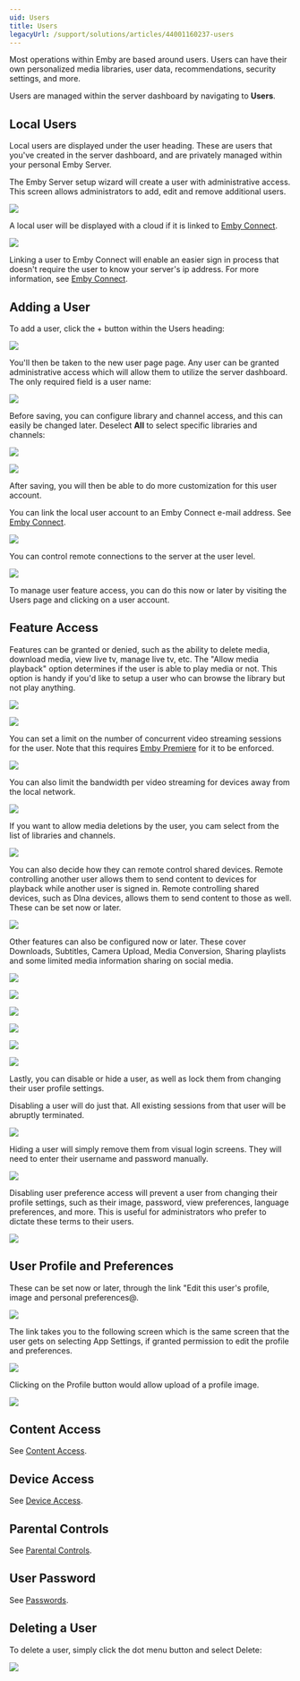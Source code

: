 ```yaml
---
uid: Users
title: Users
legacyUrl: /support/solutions/articles/44001160237-users
---
```


Most operations within Emby are based around users. Users can have their own personalized media libraries, user data, recommendations, security settings, and more.

Users are managed within the server dashboard by navigating to **Users**. 

## Local Users

Local users are displayed under the user heading. These are users that you've created in the server dashboard, and are privately managed within your personal Emby Server.

The Emby Server setup wizard will create a user with administrative access. This screen allows administrators to add, edit and remove additional users.

![](images/server/users1.png)

A local user will be displayed with a cloud if it is linked to [Emby Connect](Emby-Connect.md).

![](images/server/users6.png)

Linking a user to Emby Connect will enable an easier sign in process that doesn't require the user to know your server's ip address. For more information, see [Emby Connect](Emby-Connect.md).

## Adding a User

To add a user, click the + button within the Users heading:

![](images/server/users7.png)

You'll then be taken to the new user page page. Any user can be granted administrative access which will allow them to utilize the server dashboard. The only required field is a user name:

![](images/server/users8.png)

Before saving, you can configure library and channel access, and this can easily be changed later. Deselect **All** to select specific libraries and channels:

![](images/server/users9.png)

![](images/server/users24.png)

After saving, you will then be able to do more customization for this user account.

You can link the local user account to an Emby Connect e-mail address. See [Emby Connect](Emby-Connect.md).

![](images/server/users37.png)

You can control remote connections to the server at the user level.

![](images/server/users18.png)

To manage user feature access, you can do this now or later by visiting the Users page and clicking on a user account. 

## Feature Access

Features can be granted or denied, such as the ability to delete media, download media, view live tv, manage live tv, etc. The "Allow media playback" option determines if the user is able to play media or not. This option is handy if you'd like to setup a user who can browse the library but not play anything.

![](images/server/users38.png)

![](images/server/users39.png)

You can set a limit on the number of concurrent video streaming sessions for the user. Note that this requires [Emby Premiere](Emby-Premiere.md) for it to be enforced. 

![](images/server/users40.png)

You can also limit the bandwidth per video streaming for devices away from the local network.

![](images/server/users41.png)

If you want to allow media deletions by the user, you cam select from the list of libraries and channels.

![](images/server/users42.png)

You can also decide how they can remote control shared devices. Remote controlling another user allows them to send content to devices for playback while another user is signed in. Remote controlling shared devices, such as Dlna devices, allows them to send content to those as well. These can be set now or later.

![](images/server/users19.png)

Other features can also be configured now or later. These cover Downloads, Subtitles, Camera Upload, Media Conversion, Sharing playlists and some limited media information sharing on social media.

![](images/server/users35.png)

![](images/server/users43.png)

![](images/server/users44.png)

![](images/server/users45.png)

![](images/server/users46.png)

![](images/server/users47.png)

Lastly, you can disable or hide a user, as well as lock them from changing their user profile settings.

Disabling a user will do just that. All existing sessions from that user will be abruptly terminated.

![](images/server/users33.png)

 Hiding a user will simply remove them from visual login screens. They will need to enter their username and password manually.

![](images/server/users28.png)

Disabling user preference access will prevent a user from changing their profile settings, such as their image, password, view preferences, language preferences, and more. This is useful for administrators who prefer to dictate these terms to their users.

![](images/server/users20.png)

## User Profile and Preferences

These can be set now or later, through the link "Edit this user's profile, image and personal preferences@.

![](images/server/users48.png)

The link takes you to the following screen which is the same screen that the user gets on selecting App Settings, if granted permission to edit the profile and preferences.

![](images/server/users49.png)

Clicking on the Profile button would allow upload of a profile image.

![](images/server/users50.png)

## Content Access

See [Content Access](Content-Access.md).

## Device Access

See [Device Access](Device-Access.md).

## Parental Controls

See [Parental Controls](Parental-Controls.md).

## User Password

See [Passwords](Passwords.md).


## Deleting a User

To delete a user, simply click the dot menu button and select Delete:

![](images/server/users5.png)